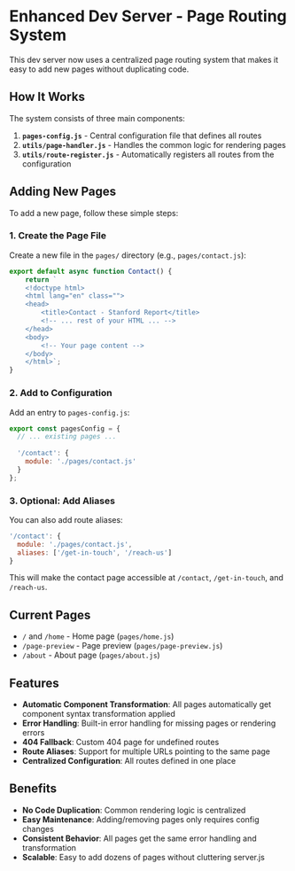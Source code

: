 # Enhanced Dev Server - Page Routing System

This dev server now uses a centralized page routing system that makes it easy to add new pages without duplicating code.

## How It Works

The system consists of three main components:

1. **`pages-config.js`** - Central configuration file that defines all routes
2. **`utils/page-handler.js`** - Handles the common logic for rendering pages
3. **`utils/route-register.js`** - Automatically registers all routes from the configuration

## Adding New Pages

To add a new page, follow these simple steps:

### 1. Create the Page File

Create a new file in the `pages/` directory (e.g., `pages/contact.js`):

```javascript
export default async function Contact() {
    return `
    <!doctype html>
    <html lang="en" class="">
    <head>
        <title>Contact - Stanford Report</title>
        <!-- ... rest of your HTML ... -->
    </head>
    <body>
        <!-- Your page content -->
    </body>
    </html>`;
}
```

### 2. Add to Configuration

Add an entry to `pages-config.js`:

```javascript
export const pagesConfig = {
  // ... existing pages ...
  
  '/contact': {
    module: './pages/contact.js'
  }
};
```

### 3. Optional: Add Aliases

You can also add route aliases:

```javascript
'/contact': {
  module: './pages/contact.js',
  aliases: ['/get-in-touch', '/reach-us']
}
```

This will make the contact page accessible at `/contact`, `/get-in-touch`, and `/reach-us`.

## Current Pages

- `/` and `/home` - Home page (`pages/home.js`)
- `/page-preview` - Page preview (`pages/page-preview.js`)
- `/about` - About page (`pages/about.js`)

## Features

- **Automatic Component Transformation**: All pages automatically get component syntax transformation applied
- **Error Handling**: Built-in error handling for missing pages or rendering errors
- **404 Fallback**: Custom 404 page for undefined routes
- **Route Aliases**: Support for multiple URLs pointing to the same page
- **Centralized Configuration**: All routes defined in one place

## Benefits

- **No Code Duplication**: Common rendering logic is centralized
- **Easy Maintenance**: Adding/removing pages only requires config changes
- **Consistent Behavior**: All pages get the same error handling and transformation
- **Scalable**: Easy to add dozens of pages without cluttering server.js 